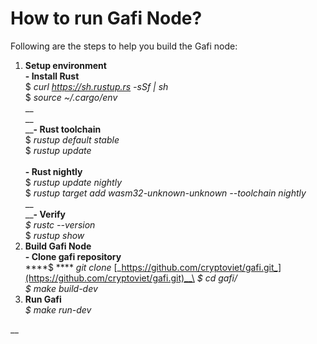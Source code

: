 # How to run Gafi Node?

Following are the steps to help you build the Gafi node:

1. **Setup environment**\
   **- Install Rust**\
   $ _curl https://sh.rustup.rs -sSf | sh_\
   $ _source \~/.cargo/env_\
   __\
   __\
   __**- Rust toolchain**\
   $ _rustup default stable_\
   $ _rustup update_\
   \
   **- Rust nightly**\
   $ _rustup update nightly_\
   $ _rustup target add wasm32-unknown-unknown --toolchain nightly_\
   __\
   __**- Verify**\
   _$ rustc --version_\
   $ _rustup show_
2. **Build Gafi Node**\
   **- Clone gafi repository**\
   ****$ **** _git clone_ [_https://github.com/cryptoviet/gafi.git_](https://github.com/cryptoviet/gafi.git)__\
   _$ cd gafi/_\
   _$ make build-dev_
3. **Run Gafi**\
   _$ make run-dev_

__
